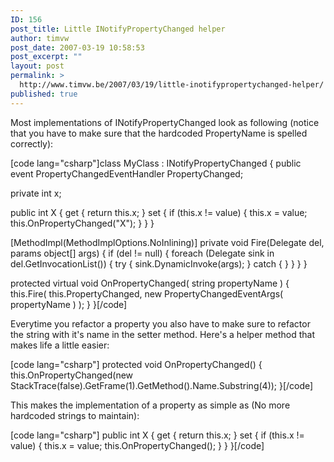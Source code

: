 ```yaml
---
ID: 156
post_title: Little INotifyPropertyChanged helper
author: timvw
post_date: 2007-03-19 10:58:53
post_excerpt: ""
layout: post
permalink: >
  http://www.timvw.be/2007/03/19/little-inotifypropertychanged-helper/
published: true
---
```

<p>Most implementations of INotifyPropertyChanged look as following (notice that you have to make sure that the hardcoded PropertyName is spelled correctly):</p>
[code lang="csharp"]class MyClass : INotifyPropertyChanged
{
 public event PropertyChangedEventHandler PropertyChanged;

 private int x;

 public int X
 {
  get { return this.x; }
  set
  {
   if (this.x != value)
   {
    this.x = value;
    this.OnPropertyChanged("X");
   }
  }
 }

 [MethodImpl(MethodImplOptions.NoInlining)]
 private void Fire(Delegate del, params object[] args)
 {
  if (del != null)
  {
   foreach (Delegate sink in del.GetInvocationList())
   {
    try { sink.DynamicInvoke(args); }
    catch { }
   }
  }
 }

 protected virtual void OnPropertyChanged( string propertyName )
 {
  this.Fire( this.PropertyChanged, new PropertyChangedEventArgs( propertyName ) );
 }
}[/code]
<p>Everytime you refactor a property you also have to make sure to refactor the string with it's name in the setter method. Here's a helper method that makes life a little easier:</p>
[code lang="csharp"]
protected void OnPropertyChanged()
{
 this.OnPropertyChanged(new StackTrace(false).GetFrame(1).GetMethod().Name.Substring(4));
}[/code]
<p>This makes the implementation of a property as simple as (No more hardcoded strings to maintain):</p>
[code lang="csharp"] public int X
{
 get { return this.x; }
 set
 {
  if (this.x != value)
  {
   this.x = value;
   this.OnPropertyChanged();
  }
 }
}[/code]